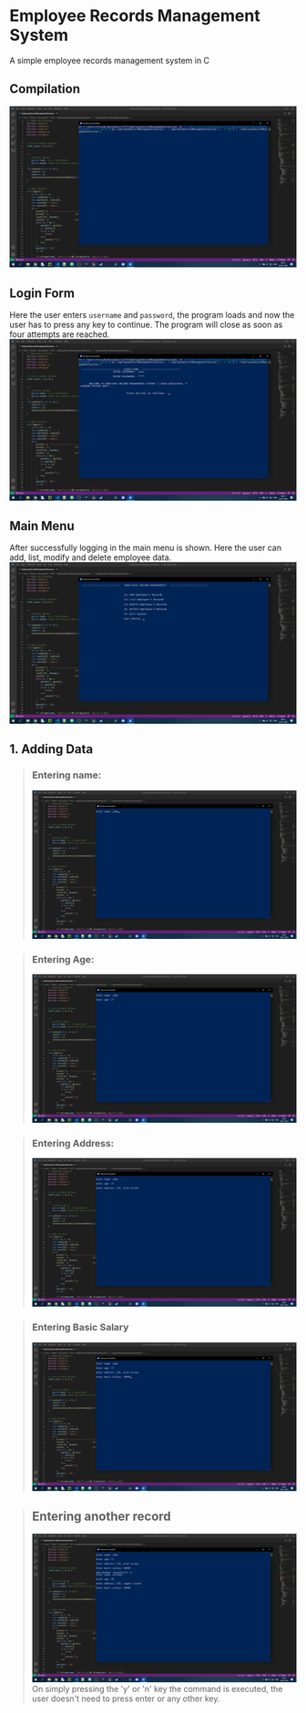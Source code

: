 # Employee Records Management System
A simple employee records management system in C

## Compilation
![Compilation image](https://github.com/prerakl123/EmployeeRecordManagementSystem/blob/main/screenshots/1%20-%20compilation.png "Compilation")

## Login Form
Here the user enters `username` and `password`, the program loads and now the user has to press any key to continue. The program will close as soon as four attempts are reached.
![Username and Password](https://github.com/prerakl123/EmployeeRecordManagementSystem/blob/main/screenshots/2%20-%20user-pass%20entry.png "Username-Password")

## Main Menu
After successfully logging in the main menu is shown. Here the user can add, list, modify and delete employee data.
![Main Menu](https://github.com/prerakl123/EmployeeRecordManagementSystem/blob/main/screenshots/3%20-%20Menu.png "Main-Menu")

## 1. Adding Data
> ### Entering name:
> ![Entering Name](https://github.com/prerakl123/EmployeeRecordManagementSystem/blob/main/screenshots/4%20-%20adding%20data%20-%201.png "Adding-Data-Name")

> ### Entering Age:
> ![Entering Age](https://github.com/prerakl123/EmployeeRecordManagementSystem/blob/main/screenshots/5%20-%20adding%20data%20-%202.png "Adding-Data-Age")

> ### Entering Address:
> ![Entering Address](https://github.com/prerakl123/EmployeeRecordManagementSystem/blob/main/screenshots/6%20-%20adding%20data%20-%203.png "Adding-Data-Address")

> ### Entering Basic Salary
> ![Entering Basic Salary](https://github.com/prerakl123/EmployeeRecordManagementSystem/blob/main/screenshots/7%20-%20adding%20data%20-%204.png "Adding-Data-Basic-Salary")

> ## Entering another record
> ![Entering another record](https://github.com/prerakl123/EmployeeRecordManagementSystem/blob/main/screenshots/8%20-%20adding%20another%20data.png "Adding-Data-Another-Record")
> On simply pressing the 'y' or 'n' key the command is executed, the user doesn't need to press enter or any other key.

